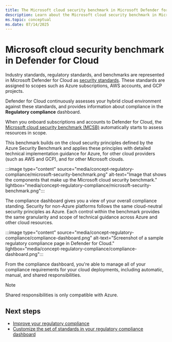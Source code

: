 ```yaml
---
title: The Microsoft cloud security benchmark in Microsoft Defender for Cloud
description: Learn about the Microsoft cloud security benchmark in Microsoft Defender for Cloud.
ms.topic: conceptual
ms.date: 07/14/2025
---
```


# Microsoft cloud security benchmark in Defender for Cloud

Industry standards, regulatory standards, and benchmarks are represented in Microsoft Defender for Cloud as [security standards](security-policy-concept.md). These standards are assigned to scopes such as Azure subscriptions, AWS accounts, and GCP projects.

Defender for Cloud continuously assesses your hybrid cloud environment against these standards, and provides information about compliance in the **Regulatory compliance** dashboard.

When you onboard subscriptions and accounts to Defender for Cloud, the [Microsoft cloud security benchmark (MCSB)](/security/benchmark/azure/introduction) automatically starts to assess resources in scope.

This benchmark builds on the cloud security principles defined by the Azure Security Benchmark and applies these principles with detailed technical implementation guidance for Azure, for other cloud providers (such as AWS and GCP), and for other Microsoft clouds.

:::image type="content" source="media/concept-regulatory-compliance/microsoft-security-benchmark.png" alt-text="Image that shows the components that make up the Microsoft cloud security benchmark." lightbox="media/concept-regulatory-compliance/microsoft-security-benchmark.png":::

The compliance dashboard gives you a view of your overall compliance standing. Security for non-Azure platforms follows the same cloud-neutral security principles as Azure. Each control within the benchmark provides the same granularity and scope of technical guidance across Azure and other cloud resources.

:::image type="content" source="media/concept-regulatory-compliance/compliance-dashboard.png" alt-text="Screenshot of a sample regulatory compliance page in Defender for Cloud." lightbox="media/concept-regulatory-compliance/compliance-dashboard.png":::

From the compliance dashboard, you're able to manage all of your compliance requirements for your cloud deployments, including automatic, manual, and shared responsibilities.

> [!NOTE]
> Shared responsibilities is only compatible with Azure.

## Next steps

- [Improve your regulatory compliance](regulatory-compliance-dashboard.md)
- [Customize the set of standards in your regulatory compliance dashboard](update-regulatory-compliance-packages.md)
